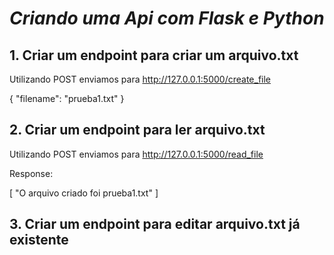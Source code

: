 # *Criando uma Api com Flask e Python*


## 1. Criar um endpoint para criar um arquivo.txt

Utilizando POST enviamos para http://127.0.0.1:5000/create_file

{ 
    "filename": "prueba1.txt"
}


## 2. Criar um endpoint para ler arquivo.txt

Utilizando POST enviamos para http://127.0.0.1:5000/read_file

Response:

[
    "O arquivo criado foi prueba1.txt"
]

## 3. Criar um endpoint para editar arquivo.txt já existente



